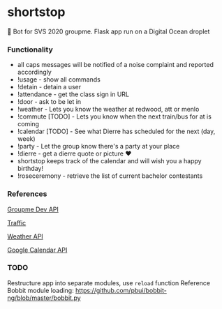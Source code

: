 # shortstop

🤖 Bot for SVS 2020 groupme. Flask app run on a Digital Ocean droplet

### Functionality

- all caps messages will be notified of a noise complaint and reported accordingly
- !usage - show all commands
- !detain <user> - detain a user
- !attendance - get the class sign in URL
- !door <location> - ask to be let in
- !weather <location> - Lets you know the weather at redwood, att or menlo
- !commute [TODO] <transitsystem> <station> - Lets you know when the next train/bus for <transitsystem> at <station> is coming
- !calendar [TODO] <timeframe> - See what Dierre has scheduled for the next <timeframe> (day, week)
- !party <building> <room> <timewindow> - Let the group know there's a party at your place
- !dierre - get a dierre quote or picture :heart:
- shortstop keeps track of the calendar and will wish you a happy birthday!
- !roseceremony - retrieve the list of current bachelor contestants

### References

[Groupme Dev API](https://dev.groupme.com/)

[Traffic](https://511.org/sites/default/files/pdfs/511%20SF%20Bay%20Open%20Data%20Specification%20-%20Transit.pdf)

[Weather API](https://openweathermap.org/api)

[Google Calendar API](https://developers.google.com/calendar/v3/reference)

### TODO

Restructure app into separate modules, use `reload` function
Reference Bobbit module loading: https://github.com/pbui/bobbit-ng/blob/master/bobbit.py
